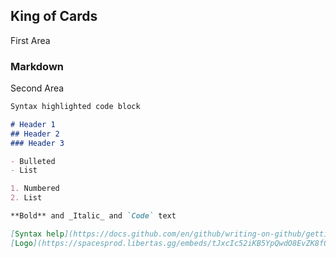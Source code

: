 ## King of Cards

First Area

### Markdown

Second Area

```markdown
Syntax highlighted code block

# Header 1
## Header 2
### Header 3

- Bulleted
- List

1. Numbered
2. List

**Bold** and _Italic_ and `Code` text

[Syntax help](https://docs.github.com/en/github/writing-on-github/getting-started-with-writing-and-formatting-on-github/basic-writing-and-formatting-syntax)
[Logo](https://spacesprod.libertas.gg/embeds/tJxcIc52iKB5YpQwdO8EvZK8fQOs4ny3DVG6cwf9.png)
```
